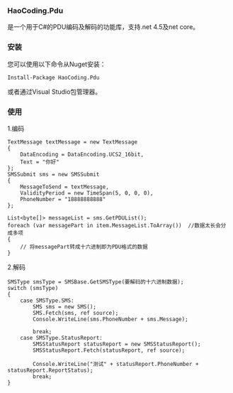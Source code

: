 ###  **HaoCoding.Pdu** 

是一个用于C#的PDU编码及解码的功能库，支持.net 4.5及net core。

###  **安装** 

您可以使用以下命令从Nuget安装：

```
Install-Package HaoCoding.Pdu
```

或者通过Visual Studio包管理器。

###  **使用** 

1.编码


```
TextMessage textMessage = new TextMessage
{
    DataEncoding = DataEncoding.UCS2_16bit,
    Text = "你好"
};
SMSSubmit sms = new SMSSubmit
{
    MessageToSend = textMessage,
    ValidityPeriod = new TimeSpan(5, 0, 0, 0),
    PhoneNumber = "18888888888"
};

List<byte[]> messageList = sms.GetPDUList();
foreach (var messagePart in item.MessageList.ToArray())  //数据太长会分成多项
{
    // 将messagePart转成十六进制即为PDU格式的数据
}
```

2.解码


```
SMSType smsType = SMSBase.GetSMSType(要解码的十六进制数据);
switch (smsType)
{
    case SMSType.SMS:
        SMS sms = new SMS();
        SMS.Fetch(sms, ref source);
        Console.WriteLine(sms.PhoneNumber + sms.Message);

        break;
    case SMSType.StatusReport:
        SMSStatusReport statusReport = new SMSStatusReport();
        SMSStatusReport.Fetch(statusReport, ref source);

        Console.WriteLine("测试" + statusReport.PhoneNumber + statusReport.ReportStatus);
        break;
}
```
